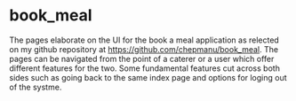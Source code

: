 # book_meal
The pages elaborate on the UI for the book a meal application as relected on my github repository at https://github.com/chepmanu/book_meal. The pages can be navigated from the point of a caterer or a user which offer different features for the two. Some fundamental features cut across both sides such as going back to the same index page and options for loging out of the systme.
